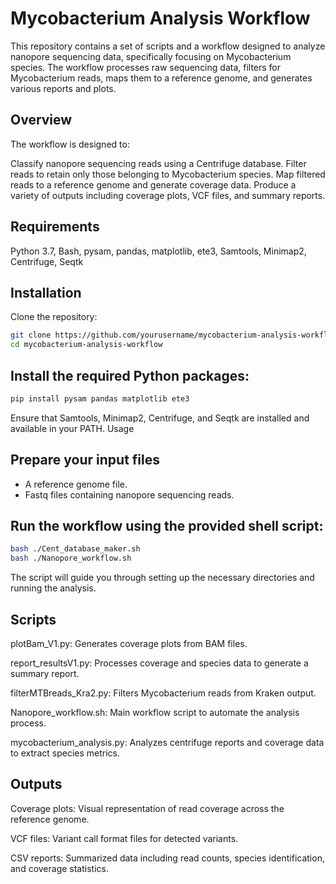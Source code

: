 # Mycobacterium Analysis Workflow
This repository contains a set of scripts and a workflow designed to analyze nanopore sequencing data, specifically focusing on Mycobacterium species. The workflow processes raw sequencing data, filters for Mycobacterium reads, maps them to a reference genome, and generates various reports and plots.

## Overview
The workflow is designed to:

Classify nanopore sequencing reads using a Centrifuge database.
Filter reads to retain only those belonging to Mycobacterium species.
Map filtered reads to a reference genome and generate coverage data.
Produce a variety of outputs including coverage plots, VCF files, and summary reports.
## Requirements
Python 3.7,
Bash,
pysam,
pandas,
matplotlib,
ete3,
Samtools,
Minimap2,
Centrifuge,
Seqtk

## Installation
Clone the repository:
```bash
git clone https://github.com/yourusername/mycobacterium-analysis-workflow.git
cd mycobacterium-analysis-workflow
```
## Install the required Python packages:
```bash
pip install pysam pandas matplotlib ete3
```
Ensure that Samtools, Minimap2, Centrifuge, and Seqtk are installed and available in your PATH.
Usage
## Prepare your input files
- A reference genome file.
- Fastq files containing nanopore sequencing reads.
## Run the workflow using the provided shell script:
```bash
bash ./Cent_database_maker.sh
bash ./Nanopore_workflow.sh
```
The script will guide you through setting up the necessary directories and running the analysis.
## Scripts
plotBam_V1.py: Generates coverage plots from BAM files.

report_resultsV1.py: Processes coverage and species data to generate a summary report.

filterMTBreads_Kra2.py: Filters Mycobacterium reads from Kraken output.

Nanopore_workflow.sh: Main workflow script to automate the analysis process.

mycobacterium_analysis.py: Analyzes centrifuge reports and coverage data to extract species metrics.


## Outputs

Coverage plots: Visual representation of read coverage across the reference genome.

VCF files: Variant call format files for detected variants.

CSV reports: Summarized data including read counts, species identification, and coverage statistics.
